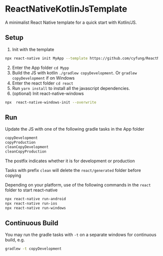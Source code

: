 # ReactNativeKotlinJsTemplate

A minimalist React Native template for a quick start with Kotlin/JS.

## Setup

1. Init with the template
```sh
npx react-native init MyApp --template https://github.com/cyfung/ReactNativeKotlinJsTemplate
```
2. Enter the App folder `cd Mypp`
3. Build the JS with kotlin `./gradlew copyDevelopment`. Or `gradlew copyDevelopment` if on Windows
4. Enter the react folder `cd react`
5. Run `yarn install` to install all the javascript dependencies.
6. (optional) Init react-native-windows
```sh
npx  react-native-windows-init --overwrite
```

## Run
Update the JS with one of the following gradle tasks in the App folder
```sh
copyDevelopment
copyProduction
cleanCopyDevelopment
cleanCopyProduction
```
The postfix indicates whether it is for development or production

Tasks with prefix `clean` will delete the `react/generated` folder before copying

Depending on your platform, use of the following commands in the `react` folder to start react-native
```sh
npx react-native run-android
npx react-native run-ios
npx react-native run-windows
```

## Continuous Build
You may run the gradle tasks with `-t` on a separate windows for continuous build, e.g.
```sh
gradlew -t copyDevelopment
```
